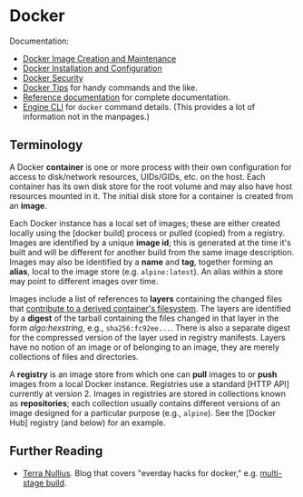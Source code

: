 Docker
======

Documentation:
* [Docker Image Creation and Maintenance](image.md)
* [Docker Installation and Configuration](config.md)
* [Docker Security](security.md)
* [Docker Tips](tips.md) for handy commands and the like.
* [Reference documentation] for complete documentation.
* [Engine CLI] for `docker` command details.
  (This provides a lot of information not in the manpages.)


Terminology
-----------

A Docker __container__ is one or more process with their own
configuration for access to disk/network resources, UIDs/GIDs, etc. on
the host. Each container has its own disk store for the root volume
and may also have host resources mounted in it. The initial disk store
for a container is created from an __image__.

Each Docker instance has a local set of images; these are either
created locally using the [docker build] process or pulled (copied)
from a registry. Images are identified by a unique __image id__; this
is generated at the time it's built and will be different for another
build from the same image description. Images may also be identified
by a __name__ and __tag__, together forming an __alias__, local to the
image store (e.g. `alpine:latest`). An alias within a store may point
to different images over time.

Images include a list of references to __layers__ containing the
changed files that [contribute to a derived container's
filesystem][image-ids]. The layers are identified by a __digest__ of
the tarball containing the files changed in that layer in the form
_algo:hexstring_, e.g., `sha256:fc92ee...`. There is also a separate
digest for the compressed version of the layer used in registry
manifests. Layers have no notion of an image or of belonging to an
image, they are merely collections of files and directories.

A __registry__ is an image store from which one can __pull__ images to
or __push__ images from a local Docker instance. Registries use a
standard [HTTP API] currently at version 2. Images in registries are
stored in collections known as __repositories__; each collection
usually contains different versions of an image designed for a
particular purpose (e.g., `alpine`). See the [Docker Hub] registry
(and below) for an example.

[image-ids]: https://windsock.io/explaining-docker-image-ids/


Further Reading
-------------

* [Terra Nullius](https://alexei-led.github.io/).
  Blog that covers "everday hacks for docker," e.g. [multi-stage
  build](https://alexei-led.github.io/post/node_docker_multistage/).


<!-------------------------------------------------------------------->
[engine CLI]: https://docs.docker.com/engine/reference/commandline/cli/
[reference documentation]: https://docs.docker.com/reference/
